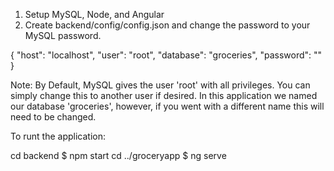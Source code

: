 1. Setup MySQL, Node, and Angular
2. Create backend/config/config.json and change the password to your MySQL password.

  {
    "host": "localhost",
    "user": "root",
    "database": "groceries",
    "password": "<password>"
}

Note: By Default, MySQL gives the user 'root' with all privileges. You can simply change this to another user if desired. 
In this application we named our database 'groceries', however, if you went with a different name this will need to be changed.

To runt the application:

  cd backend
  $ npm start
  cd ../groceryapp
  $ ng serve
